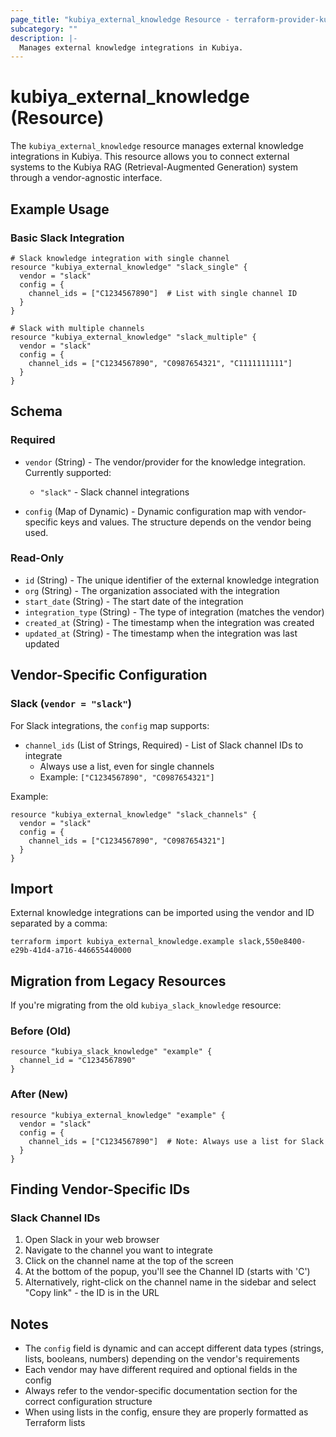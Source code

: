```yaml
---
page_title: "kubiya_external_knowledge Resource - terraform-provider-kubiya"
subcategory: ""
description: |-
  Manages external knowledge integrations in Kubiya.
---
```


# kubiya_external_knowledge (Resource)

The `kubiya_external_knowledge` resource manages external knowledge integrations in Kubiya. This resource allows you to connect external systems to the Kubiya RAG (Retrieval-Augmented Generation) system through a vendor-agnostic interface.

## Example Usage

### Basic Slack Integration

```hcl
# Slack knowledge integration with single channel
resource "kubiya_external_knowledge" "slack_single" {
  vendor = "slack"
  config = {
    channel_ids = ["C1234567890"]  # List with single channel ID
  }
}

# Slack with multiple channels
resource "kubiya_external_knowledge" "slack_multiple" {
  vendor = "slack"
  config = {
    channel_ids = ["C1234567890", "C0987654321", "C1111111111"]
  }
}
```

## Schema

### Required

- `vendor` (String) - The vendor/provider for the knowledge integration. Currently supported:
  * `"slack"` - Slack channel integrations

- `config` (Map of Dynamic) - Dynamic configuration map with vendor-specific keys and values. The structure depends on the vendor being used.

### Read-Only

- `id` (String) - The unique identifier of the external knowledge integration
- `org` (String) - The organization associated with the integration
- `start_date` (String) - The start date of the integration
- `integration_type` (String) - The type of integration (matches the vendor)
- `created_at` (String) - The timestamp when the integration was created
- `updated_at` (String) - The timestamp when the integration was last updated

## Vendor-Specific Configuration

### Slack (`vendor = "slack"`)

For Slack integrations, the `config` map supports:

* `channel_ids` (List of Strings, Required) - List of Slack channel IDs to integrate
  * Always use a list, even for single channels
  * Example: `["C1234567890", "C0987654321"]`

Example:
```hcl
resource "kubiya_external_knowledge" "slack_channels" {
  vendor = "slack"
  config = {
    channel_ids = ["C1234567890", "C0987654321"]
  }
}
```

## Import

External knowledge integrations can be imported using the vendor and ID separated by a comma:

```shell
terraform import kubiya_external_knowledge.example slack,550e8400-e29b-41d4-a716-446655440000
```

## Migration from Legacy Resources

If you're migrating from the old `kubiya_slack_knowledge` resource:

### Before (Old)
```hcl
resource "kubiya_slack_knowledge" "example" {
  channel_id = "C1234567890"
}
```

### After (New)
```hcl
resource "kubiya_external_knowledge" "example" {
  vendor = "slack"
  config = {
    channel_ids = ["C1234567890"]  # Note: Always use a list for Slack
  }
}
```

## Finding Vendor-Specific IDs

### Slack Channel IDs
1. Open Slack in your web browser
2. Navigate to the channel you want to integrate
3. Click on the channel name at the top of the screen
4. At the bottom of the popup, you'll see the Channel ID (starts with 'C')
5. Alternatively, right-click on the channel name in the sidebar and select "Copy link" - the ID is in the URL

## Notes

- The `config` field is dynamic and can accept different data types (strings, lists, booleans, numbers) depending on the vendor's requirements
- Each vendor may have different required and optional fields in the config
- Always refer to the vendor-specific documentation section for the correct configuration structure
- When using lists in the config, ensure they are properly formatted as Terraform lists 